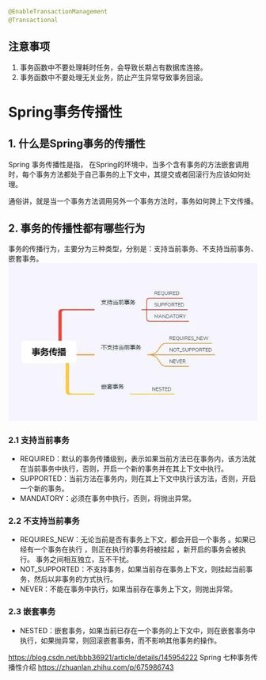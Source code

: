 
```java
@EnableTransactionManagement 
@Transactional

```
## 注意事项 
1. 事务函数中不要处理耗时任务，会导致长期占有数据库连接。 
2. 事务函数中不要处理无关业务，防止产生异常导致事务回滚。

# Spring事务传播性

## 1. 什么是Spring事务的传播性
Spring 事务传播性是指， 在Spring的环境中，当多个含有事务的方法嵌套调用时，每个事务方法都处于自己事务的上下文中，其提交或者回滚行为应该如何处理。

通俗讲，就是当一个事务方法调用另外一个事务方法时，事务如何跨上下文传播。

## 2. 事务的传播性都有哪些行为
事务的传播行为，主要分为三种类型，分别是：支持当前事务、不支持当前事务、嵌套事务。
![图片3](../../src/main/resources/static/image/spring/transactional.png)

### 2.1 支持当前事务
* REQUIRED：默认的事务传播级别，表示如果当前方法已在事务内，该方法就在当前事务中执行，否则，开启一个新的事务并在其上下文中执行。
* SUPPORTED：当前方法在事务内，则在其上下文中执行该方法，否则，开启一个新的事务。
* MANDATORY：必须在事务中执行，否则，将抛出异常。

### 2.2 不支持当前事务
* REQUIRES_NEW：无论当前是否有事务上下文，都会开启一个事务 。如果已经有一个事务在执行 ，则正在执行的事务将被挂起 ，新开启的事务会被执行。
事务之间相互独立，互不干扰。
* NOT_SUPPORTED：不支持事务，如果当前存在事务上下文，则挂起当前事务，然后以非事务的方式执行。
* NEVER：不能在事务中执行，如果当前存在事务上下文，则抛出异常。

### 2.3 嵌套事务
* NESTED：嵌套事务，如果当前已存在一个事务的上下文中，则在嵌套事务中执行，如果抛异常，则回滚嵌套事务，而不影响其他事务的操作。
  
https://blog.csdn.net/bbb36921/article/details/145954222
Spring 七种事务传播性介绍 https://zhuanlan.zhihu.com/p/675986743
